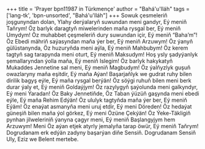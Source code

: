 +++
title = 'Prayer bpn11987 in Türkmençe'
author = "Bahá'u'lláh"
tags = ['lang-tk', 'bpn-unsorted', "Bahá'u'lláh"]
+++
Sowuk çesmeleriň joşgunyndan dolan, Ylahy derýalaryň suwundan meni gandyr, Eý meniň Taňrym! Öz barlyk daragtyň miwelerinden maňa rysgal ber, Eý meniň Umydym! Öz muhabbet çeşmeleriň dury suwundan içir, Eý meniň “Baha’m”! Öz Ebedi mähriň saýasyndan maňa ýer ber, Eý meniň Arzuwym! Öz ýanyň gülüstanynda, Öz huzuryňda meni aýla, Eý meniň Mahbubym! Öz kerem tagtyň sag tarapynda meni oturt, Eý meniň Maksudym! Hoş ysly şadyýanlyk şemallaryndan ýolla maňa, Eý meniň Islegim! Öz barlyk hakykatyň Mukaddes Jennetine sal meni, Eý meniň Magbudym! Öz ýalňyzlyk guşuň owazlaryny maňa eşitdir, Eý maňa Aýan! Başarjaňlyk we gudrat ruhy bilen dirilik bagyş eýle, Eý maňa rysgal berýän! Öz söýgi ruhuň bilen meni berk durar ýaly et, Eý meniň Goldaýjym! Öz razylygyň şaýolunda meni galkyndyr, Eý meni Ýaradan!
    Öz Baky Jennetiňde, Öz Taban ýüzüň gaşynda meni ebedi eýle, Eý maňa Rehim Edýän! Öz ululyk tagtyňda maňa ýer ber, Eý meniň Eýäm! Öz enaýat asmanyňa meni uruj etdir, Eý meni Döreden! Öz hedaýat güneşiň bilen maňa ýol görkez, Eý meni Özüne Çekýän! Öz Ýeke-Täkligiň pynhan jilweleriniň ýanyna çagyr meni, Eý meniň Başlangyjym hem Arzuwym! Meni Öz aýan etjek atyrly jemalyňa tarap öwür, Eý meniň Taňrym!
    Dogrudanam erk edýän zadyny başarýan diňe Sensiň. Dogrudanam Sensiň Uly, Eziz we Belent mertebe.
